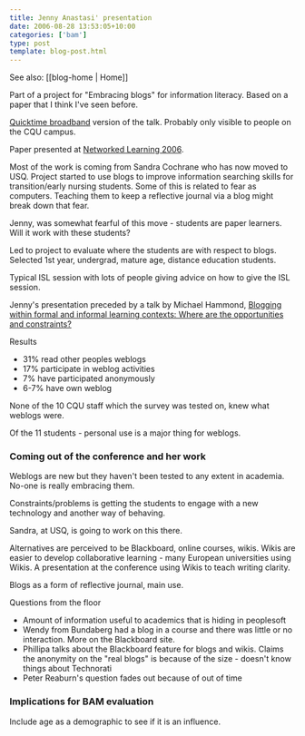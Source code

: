 ```yaml
---
title: Jenny Anastasi' presentation
date: 2006-08-28 13:53:05+10:00
categories: ['bam']
type: post
template: blog-post.html
---
```


See also: [[blog-home | Home]]

Part of a project for "Embracing blogs" for information literacy. Based on a paper that I think I've seen before.

[Quicktime broadband](http://streaming.cqu.edu.au/util/play.php?format=qt&url=rtsp://qtstreamer.cqu.edu.au/cqu/research/seminars/ahs_seminar_240806_med.mov&start=00:00:55&end=00:52:57) version of the talk. Probably only visible to people on the CQU campus.

Paper presented at [Networked Learning 2006](http://www.networkedlearningconference.org.uk/).

Most of the work is coming from Sandra Cochrane who has now moved to USQ. Project started to use blogs to improve information searching skills for transition/early nursing students. Some of this is related to fear as computers. Teaching them to keep a reflective journal via a blog might break down that fear.

Jenny, was somewhat fearful of this move - students are paper learners. Will it work with these students?

Led to project to evaluate where the students are with respect to blogs. Selected 1st year, undergrad, mature age, distance education students.

Typical ISL session with lots of people giving advice on how to give the ISL session.

Jenny's presentation preceded by a talk by Michael Hammond, [Blogging within formal and informal learning contexts: Where are the opportunities and constraints?](http://www.networkedlearningconference.org.uk/abstracts/Hammond.htm)

Results

- 31% read other peoples weblogs
- 17% participate in weblog activities
- 7% have participated anonymously
- 6-7% have own weblog

None of the 10 CQU staff which the survey was tested on, knew what weblogs were.

Of the 11 students - personal use is a major thing for weblogs.

### Coming out of the conference and her work

Weblogs are new but they haven't been tested to any extent in academia. No-one is really embracing them.

Constraints/problems is getting the students to engage with a new technology and another way of behaving.

Sandra, at USQ, is going to work on this there.

Alternatives are perceived to be Blackboard, online courses, wikis. Wikis are easier to develop collaborative learning - many European universities using Wikis. A presentation at the conference using Wikis to teach writing clarity.

Blogs as a form of reflective journal, main use.

Questions from the floor

- Amount of information useful to academics that is hiding in peoplesoft
- Wendy from Bundaberg had a blog in a course and there was little or no interaction. More on the Blackboard site.
- Phillipa talks about the Blackboard feature for blogs and wikis. Claims the anonymity on the "real blogs" is because of the size - doesn't know things about Technorati
- Peter Reaburn's question fades out because of out of time

### Implications for BAM evaluation

Include age as a demographic to see if it is an influence.